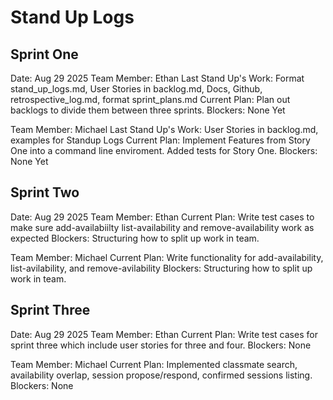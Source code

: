 # Stand Up Logs

## Sprint One
Date: Aug 29 2025
Team Member: Ethan
Last Stand Up's Work: Format stand_up_logs.md, User Stories in backlog.md, Docs, Github, retrospective_log.md, format sprint_plans.md
Current Plan: Plan out backlogs to divide them between three sprints. 
Blockers: None Yet

Team Member: Michael 
Last Stand Up's Work: User Stories in backlog.md, examples for Standup Logs
Current Plan: Implement Features from Story One into a command line enviroment. Added tests for Story One.
Blockers: None Yet


## Sprint Two
Date: Aug 29 2025
Team Member: Ethan
Current Plan: Write test cases to make sure add-availabiilty list-availability and remove-availability work as expected
Blockers: Structuring how to split up work in team.

Team Member: Michael
Current Plan: Write functionality for add-availability, list-avilability, and remove-avilability
Blockers: Structuring how to split up work in team.


## Sprint Three
Date: Aug 29 2025
Team Member: Ethan
Current Plan: Write test cases for sprint three which include user stories for three and four. 
Blockers: None

Team Member: Michael
Current Plan: Implemented classmate search, availability overlap, session propose/respond, confirmed sessions listing.
Blockers: None